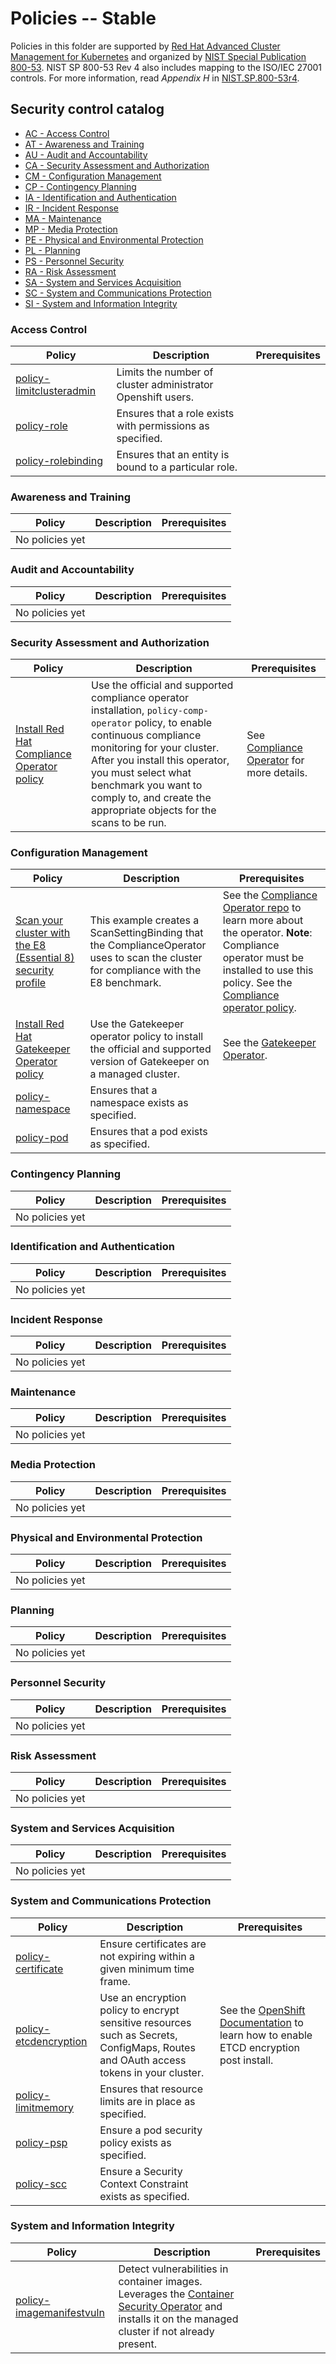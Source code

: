 # Policies -- Stable
Policies in this folder are supported by [Red Hat Advanced Cluster Management for Kubernetes](https://www.redhat.com/en/technologies/management/advanced-cluster-management) and organized by [NIST Special Publication 800-53](https://nvd.nist.gov/800-53). NIST SP 800-53 Rev 4 also includes mapping to the ISO/IEC 27001 controls. For more information, read _Appendix H_ in [NIST.SP.800-53r4](https://nvlpubs.nist.gov/nistpubs/SpecialPublications/NIST.SP.800-53r4.pdf).

## Security control catalog

- [AC - Access Control](#access-control)
- [AT - Awareness and Training](#awareness-and-training)
- [AU - Audit and Accountability](#audit-and-accountability)
- [CA - Security Assessment and Authorization](#security-assessment-and-authorization)
- [CM - Configuration Management](#configuration-management)
- [CP - Contingency Planning](#contingency-planning)
- [IA - Identification and Authentication](#identification-and-authentication)
- [IR - Incident Response](#incident-response)
- [MA - Maintenance](#maintenance)
- [MP - Media Protection](#media-protection)
- [PE - Physical and Environmental Protection](#physical-and-environmental-protection)
- [PL - Planning](#planning)
- [PS - Personnel Security](#personnel-security)
- [RA - Risk Assessment](#risk-assessment)
- [SA - System and Services Acquisition](#system-and-services-acquisition)
- [SC - System and Communications Protection](#system-and-communications-protection)
- [SI - System and Information Integrity](#system-and-information-integrity)


### Access Control
Policy  | Description | Prerequisites
------- | ----------- | -------------
[policy-limitclusteradmin](./AC-Access-Control/policy-limitclusteradmin.yaml) | Limits the number of cluster administrator Openshift users. |
[policy-role](./AC-Access-Control/policy-role.yaml) | Ensures that a role exists with permissions as specified. |
[policy-rolebinding](./AC-Access-Control/policy-rolebinding.yaml) | Ensures that an entity is bound to a particular role. |

### Awareness and Training

Policy  | Description | Prerequisites
------- | ----------- | -------------
No policies yet       |  | 

### Audit and Accountability

Policy  | Description | Prerequisites
------- | ----------- | -------------
No policies yet       |  | 

### Security Assessment and Authorization
Policy  | Description | Prerequisites
------- | ----------- | -------------
[Install Red Hat Compliance Operator policy](./CA-Security-Assessment-and-Authorization/policy-compliance-operator-install.yaml) | Use the official and supported compliance operator installation, `policy-comp-operator` policy, to enable continuous compliance monitoring for your cluster. After you install this operator, you must select what benchmark you want to comply to, and create the appropriate objects for the scans to be run. | See [Compliance Operator](https://docs.openshift.com/container-platform/4.6/security/compliance_operator/compliance-operator-understanding.html#compliance-operator-understanding) for more details.

### Configuration Management
Policy  | Description | Prerequisites
------- | ----------- | -------------
[Scan your cluster with the E8 (Essential 8) security profile](./CM-Configuration-Management/policy-compliance-operator-e8-scan.yaml) | This example creates a ScanSettingBinding that the ComplianceOperator uses to scan the cluster for compliance with the E8 benchmark. | See the [Compliance Operator repo](https://github.com/openshift/compliance-operator) to learn more about the operator. **Note**: Compliance operator must be installed to use this policy. See the [Compliance operator policy](./CA-Security-Assessment-and-Authorization/policy-compliance-operator-install.yaml).
[Install Red Hat Gatekeeper Operator policy](./CM-Configuration-Management/policy-gatekeeper-operator-downstream.yaml) | Use the Gatekeeper operator policy to install the official and supported version of Gatekeeper on a managed cluster. | See the [Gatekeeper Operator](https://github.com/gatekeeper/gatekeeper-operator).
[policy-namespace](./CM-Configuration-Management/policy-namespace.yaml) | Ensures that a namespace exists as specified. |
[policy-pod](./CM-Configuration-Management/policy-pod.yaml) | Ensures that a pod exists as specified. |

### Contingency Planning

Policy  | Description | Prerequisites
------- | ----------- | -------------
No policies yet       |  | 

### Identification and Authentication

Policy  | Description | Prerequisites
------- | ----------- | -------------
No policies yet       |  | 

### Incident Response

Policy  | Description | Prerequisites
------- | ----------- | -------------
No policies yet       |  | 

### Maintenance

Policy  | Description | Prerequisites
------- | ----------- | -------------
No policies yet       |  | 

### Media Protection

Policy  | Description | Prerequisites
------- | ----------- | -------------
No policies yet       |  | 

### Physical and Environmental Protection

Policy  | Description | Prerequisites
------- | ----------- | -------------
No policies yet       |  | 

### Planning

Policy  | Description | Prerequisites
------- | ----------- | -------------
No policies yet       |  | 

### Personnel Security

Policy  | Description | Prerequisites
------- | ----------- | -------------
No policies yet       |  | 

### Risk Assessment

Policy  | Description | Prerequisites
------- | ----------- | -------------
No policies yet       |  | 

### System and Services Acquisition

Policy  | Description | Prerequisites
------- | ----------- | -------------
No policies yet       |  | 


### System and Communications Protection
Policy  | Description | Prerequisites
------- | ----------- | -------------
[policy-certificate](./SC-System-and-Communications-Protection/policy-certificate.yaml) | Ensure certificates are not expiring within a given minimum time frame. |
[policy-etcdencryption](./SC-System-and-Communications-Protection/policy-etcdencryption.yaml) | Use an encryption policy to encrypt sensitive resources such as Secrets, ConfigMaps, Routes and OAuth access tokens in your cluster.  | See the [OpenShift Documentation](https://access.redhat.com/documentation/en-us/openshift_container_platform/4.5/html/security/encrypting-etcd#enabling-etcd-encryption_encrypting-etcd) to learn how to enable ETCD encryption post install.
[policy-limitmemory](./SC-System-and-Communications-Protection/policy-limitmemory.yaml) | Ensures that resource limits are in place as specified. |
[policy-psp](./SC-System-and-Communications-Protection/policy-psp.yaml) | Ensure a pod security policy exists as specified. |
[policy-scc](./SC-System-and-Communications-Protection/policy-scc.yaml) | Ensure a Security Context Constraint exists as specified. |


### System and Information Integrity
Policy  | Description | Prerequisites
------- | ----------- | -------------
[policy-imagemanifestvuln](./SI-System-and-Information-Integrity/policy-imagemanifestvuln.yaml) | Detect vulnerabilities in container images. Leverages the [Container Security Operator](https://github.com/quay/container-security-operator) and installs it on the managed cluster if not already present. |

